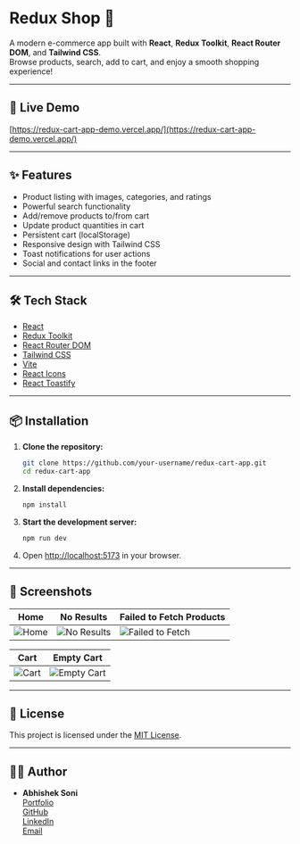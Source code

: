 # Redux Shop 🛒

A modern e-commerce app built with **React**, **Redux Toolkit**, **React Router DOM**, and **Tailwind CSS**.  
Browse products, search, add to cart, and enjoy a smooth shopping experience!

---

## 🚀 Live Demo

[https://redux-cart-app-demo.vercel.app/](https://redux-cart-app-demo.vercel.app/)

---

## ✨ Features

- Product listing with images, categories, and ratings
- Powerful search functionality
- Add/remove products to/from cart
- Update product quantities in cart
- Persistent cart (localStorage)
- Responsive design with Tailwind CSS
- Toast notifications for user actions
- Social and contact links in the footer

---

## 🛠️ Tech Stack

- [React](https://react.dev/)
- [Redux Toolkit](https://redux-toolkit.js.org/)
- [React Router DOM](https://reactrouter.com/)
- [Tailwind CSS](https://tailwindcss.com/)
- [Vite](https://vitejs.dev/)
- [React Icons](https://react-icons.github.io/react-icons/)
- [React Toastify](https://fkhadra.github.io/react-toastify/)

---

## 📦 Installation

1. **Clone the repository:**

   ```sh
   git clone https://github.com/your-username/redux-cart-app.git
   cd redux-cart-app
   ```

2. **Install dependencies:**

   ```sh
   npm install
   ```

3. **Start the development server:**

   ```sh
   npm run dev
   ```

4. Open [http://localhost:5173](http://localhost:5173) in your browser.

---

## 📸 Screenshots

| Home                          | No Results                                | Failed to Fetch Products                            |
| ----------------------------- | ----------------------------------------- | --------------------------------------------------- |
| ![Home](screenshots/home.png) | ![No Results](screenshots/no-results.png) | ![Failed to Fetch](screenshots/failed-to-fetch.png) |

| Cart                          | Empty Cart                                |
| ----------------------------- | ----------------------------------------- |
| ![Cart](screenshots/cart.png) | ![Empty Cart](screenshots/empty-cart.png) |

---

## 📄 License

This project is licensed under the [MIT License](LICENSE).

---

## 🙋‍♂️ Author

- **Abhishek Soni**  
  [Portfolio](https://abhishek-soni6904.github.io/Abhishek-Portfolio/)  
  [GitHub](https://github.com/Abhishek-soni6904)  
  [LinkedIn](https://www.linkedin.com/in/abhishek-soni-662028331/)  
  [Email](mailto:abhisheks6904@gmail.com)
